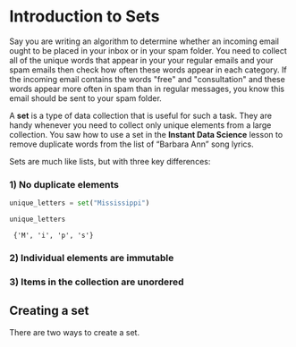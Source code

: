 # Introduction to Sets

Say you are writing an algorithm to determine whether an incoming email ought to be placed in your inbox or in your spam folder. You need to collect all of the unique words that appear in your your regular emails and your spam emails then check how often these words appear in each category. If the incoming email contains the words "free" and "consultation" and these words appear more often in spam than in regular messages, you know this email should be sent to your spam folder.

A **set** is a type of data collection that is useful for such a task. They are handy whenever you need to collect only unique elements from a large collection. You saw how to use a set in the **Instant Data Science** lesson to remove duplicate words from the list of “Barbara Ann” song lyrics.

Sets are much like lists, but with three key differences:


### 1) No duplicate elements

```python
unique_letters = set("Mississippi")
```

```python
unique_letters
```




     {'M', 'i', 'p', 's'}




### 2) Individual elements are immutable

### 3) Items in the collection are unordered


## Creating a set

There are two ways to create a set.
